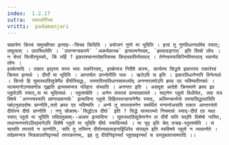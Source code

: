 ```yaml
---
index:  1.2.17
sutra:  स्थाध्वोरिच्च
vritti:  padamanjari
---
```


	चकारेण कित्त्वं समुच्चीयत इत्याह--सिच्च किदिति । प्रयोजनं गुणो मा भूदिति । इत्त्वं तु गुणविधानार्थमेव स्यात्; लघुत्वात् । उपास्थितेति । `उपान्मन्त्रकरणे` `अकर्मकाच्च` इत्यात्मनेपदम्, `ह्रस्वादङ्गात्` इति सिचो लोपः । न चेत्त्वं सिजीत्युच्यते, किं तर्हि ? इकारश्चान्तादेशस्सिच्च किद्भवतीत्येतावत् । तेनेत्त्वस्यासिज्निमित्तत्वाद् भवत्येव लोपः ।
	इच्चेत्यादि । तकार इद्यस्य तस्य भावः तकोरेत्त्वम्, इच्चेत्यत्र निर्देशे कस्य, कार्यस्य सिद्धये इकारस्य तकारेत्त्वं क्रियत इत्यर्थः । दीर्घो मा भूदिति । आन्तर्यतः प्राप्नोतीति भावः । ऋतेऽपि स इति । इकारविधानेनापि विनेत्यर्थः । कित्त्वे हि घुमास्थादिसूत्रेणैव दीर्घस्सिद्धः, तस्मादित्त्वविधानसामर्थ्याद् अनन्तरतमोऽपि ह्रस्व एव भविष्यतीत्यर्थः । भाव्यमानोऽण्सवर्णान्न गृह्णाति इत्ययमप्यत्र परिहारः संभवति । अनन्तर इति । असदृश आदेशे क्रियमाणे ह्रस्व इव प्लुतोऽपि स्यात्,स मा भूदित्यर्थः । प्लुतश्चेति । अनेन तपरत्वं प्रत्याख्यायते । यद्यनेन प्लुतो विधीयेत, तदा यत्र विषये `अनन्त्यस्यापि प्रश्नाख्यानयोः` इत्यादिना प्लुतो विहितस्तत्राप्यनेनैव स्याद्, अस्मिन्कर्त्तव्ये तस्यासिद्धत्वादिति पक्षेऽनुवाददोषः प्राप्नोति,ततो ह्रस्व एव भविष्यति । अन्ये तु तपरत्वमनेन समर्थितं मन्यन्तेअसति तकार आन्तरयंतो दीर्घस्य दीर्घः प्राप्नोति । ननु चोक्तम्-`सिद्धोऽत्र दीर्घः` इति ? सिद्धे सत्यारम्भो नियमार्थः स्याद्-दीर्घ एव यथा स्यात् प्लुतो मा भूदिति तदिदमुक्तम्--अन्न्तर इत्यादिना । घुमास्थादिसूत्रेणानेन वा दीर्घे सति यद्यपि विशेषो नास्ति, तथाप्यनन्तरेऽविद्यमानेऽपि विशेषे प्लुतो मा भूदिति दीर्घः स्यादित्यर्थः । मा भूद् इति चेत् तत्राह-प्लुतश्चेति । स चासति तपरत्वे न प्राप्नोति, सति तु तस्मिन् दीर्घस्याप्रसङ्गाद्विधिरेव संपद्यत इति स्वविषये प्लुतो न व्यावर्त्यते । तदेवमन्यत्र भिन्नकालनिवृत्त्यर्थं तपरकरणम्, इह तु दीर्घनिवृत्त्यर्थं प्लुतप्रवृत्त्यर्थं च वस्तुबलात्समपादि ।।
